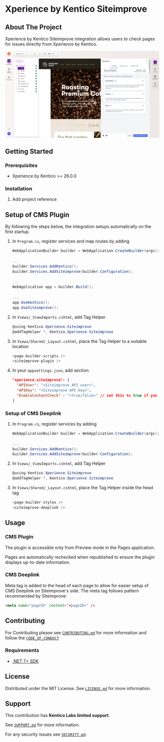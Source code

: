 # Xperience by Kentico Siteimprove

<!-- ABOUT THE PROJECT -->
## About The Project

Xperience by Kentico Siteimprove integration allows users to check pages for issues directly from Xperience by Kentico.

![Siteimprove CMS Plugin in Pages application Preview mode](/images/dancing-goat-siteimprove-plugin-admin.png?raw=true)

<!-- GETTING STARTED -->
## Getting Started
### Prerequisites

* Xperience by Kentico >= 26.0.0

### Installation

1. Add project reference

## Setup of CMS Plugin
By following the steps below, the integration setups automatically on the first startup.
1. In `Program.cs`, register services and map routes by adding

    ```cs
    WebApplicationBuilder builder = WebApplication.CreateBuilder(args);
    
    ...
    builder.Services.AddKentico();
    builder.Services.AddSiteimprove(builder.Configuration);
    
    ...
    WebApplication app = builder.Build();
    
    ...
    app.UseKentico();
    app.UseSiteimprove();
    ```

1. In `Views/_ViewImports.cshtml`, add Tag Helper
    ```cs
    @using Kentico.Xperience.Siteimprove
    @addTagHelper *, Kentico.Xperience.Siteimprove
    ```

1. In `Views/Shared/_Layout.cshtml`, place the Tag Helper to a suitable location
    ```cs
    <page-builder-scripts />
    <siteimprove-plugin />
    ```

1. In your `appsettings.json`, add section
    ```json
    "xperience.siteimprove": {
      "APIUser": "<Siteimprove API user>",
      "APIKey": "<Siteimprove API key>",
      "EnableContentCheck" : "<true/false>" // set this to true if you are subscribed to Prepublish feature
    }
    ```

### Setup of CMS Deeplink

1. In `Program.cs`, register services by adding

    ```cs
    WebApplicationBuilder builder = WebApplication.CreateBuilder(args);
    
    ...
    builder.Services.AddKentico();
    builder.Services.AddSiteimprove(builder.Configuration);
    ```


1. In `Views/_ViewImports.cshtml`, add Tag Helper
    ```cs
    @using Kentico.Xperience.Siteimprove
    @addTagHelper *, Kentico.Xperience.Siteimprove
    ```

1. In `Views/Shared/_Layout.cshtml`, place the Tag Helper inside the head tag
    ```cs
    <page-builder-styles />
    <siteimprove-deeplink />
    ```

<!-- USAGE EXAMPLES -->
## Usage

### CMS Plugin

The plugin is accessible only from Preview mode in the Pages application.

Pages are automatically rechecked when republished to ensure the plugin displays up-to-date information.

### CMS Deeplink

Meta tag is added to the head of each page to allow for easier setup of CMS Deeplink on Siteimprove's side. The meta tag follows pattern recommended by Siteimprove:

```html
<meta name="pageID" content="<pageID>" />
```

<!-- CONTRIBUTING -->
## Contributing

For Contributing please see [`CONTRIBUTING.md`](https://github.com/Kentico/.github/blob/main/CONTRIBUTING.md) for more information and follow the [`CODE_OF_CONDUCT`](https://github.com/Kentico/.github/blob/main/CODE_OF_CONDUCT.md)

### Requirements

* [.NET 7+ SDK](https://dotnet.microsoft.com/en-us/download/dotnet/7.0)

<!-- LICENSE -->
## License

Distributed under the MIT License. See [`LICENSE.md`](./LICENSE.md) for more information.

<!-- SUPPORT -->
## Support

This contribution has __Kentico Labs limited support__.

See [`SUPPORT.md`](https://github.com/Kentico/.github/blob/main/SUPPORT.md#labs-limited-support) for more information.

For any security issues see [`SECURITY.md`](https://github.com/Kentico/.github/blob/main/SECURITY.md).
